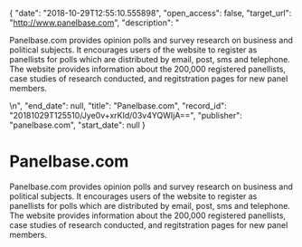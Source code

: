 {
  "date": "2018-10-29T12:55:10.555898", 
  "open_access": false, 
  "target_url": "http://www.panelbase.com", 
  "description": "<p>Panelbase.com provides opinion polls and survey research on business and political subjects. It encourages users of the website to register as panellists for polls which are distributed by email, post, sms and telephone. The website provides information about the 200,000 registered panellists, case studies of research conducted, and regitstration pages for new panel members.</p>\n", 
  "end_date": null, 
  "title": "Panelbase.com", 
  "record_id": "20181029T125510/Jye0v+xrKId/03v4YQWIjA==", 
  "publisher": "panelbase.com", 
  "start_date": null
}

# Panelbase.com

<p>Panelbase.com provides opinion polls and survey research on business and political subjects. It encourages users of the website to register as panellists for polls which are distributed by email, post, sms and telephone. The website provides information about the 200,000 registered panellists, case studies of research conducted, and regitstration pages for new panel members.</p>
